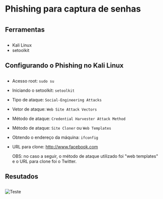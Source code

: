 # <h1> Phishing para captura de senhas <h1>

### <h2> Ferramentas <h2>

- Kali Linux
- setoolkit

### <h2> Configurando o Phishing no Kali Linux <h2>

- Acesso root: ``` sudo su ```
- Iniciando o setoolkit: ``` setoolkit ```
- Tipo de ataque: ``` Social-Engineering Attacks ```
- Vetor de ataque: ``` Web Site Attack Vectors ```
- Método de ataque: ```Credential Harvester Attack Method ```
- Método de ataque: ``` Site Cloner ``` ou ```Web Templates```
- Obtendo o endereço da máquina: ``` ifconfig ```
- URL para clone: http://www.facebook.com
  
  OBS: no caso a seguir, o método de ataque utilizado foi "web templates" e o URL para clone foi o Twitter.
  

### <h2> Resutados <h2>

![Teste](https://github.com/isadisseoi/cibersecurity-desafio-phishing/assets/154436725/0bf94d48-07ca-441b-9653-7d163267d5be)

